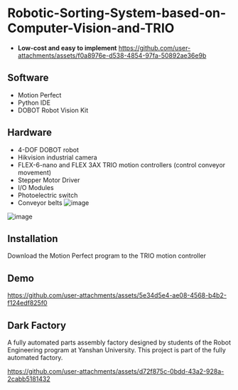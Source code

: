 # Robotic-Sorting-System-based-on-Computer-Vision-and-TRIO
- **Low-cost and easy to implement**
https://github.com/user-attachments/assets/f0a8976e-d538-4854-97fa-50892ae36e9b



## Software
- Motion Perfect 
- Python IDE
- DOBOT Robot Vision Kit

## Hardware
- 4-DOF DOBOT robot
- Hikvision industrial camera
- FLEX-6-nano and FLEX 3AX TRIO motion controllers (control conveyor movement)
- Stepper Motor Driver
- I/O Modules
- Photoelectric switch
- Conveyor belts
![image](https://github.com/user-attachments/assets/af42ba3f-538d-4072-8d48-fe0e47cb40b2)

![image](https://github.com/user-attachments/assets/bd6fde09-0d3e-4e5a-b599-c6e2fd22796b)

## Installation
Download the Motion Perfect program to the TRIO motion controller

## Demo
https://github.com/user-attachments/assets/5e34d5e4-ae08-4568-b4b2-f124edf825f0

## Dark Factory
A fully automated parts assembly factory designed by students of the Robot Engineering program at Yanshan University. This project is part of the fully automated factory.

https://github.com/user-attachments/assets/d72f875c-0bdd-43a2-928a-2cabb5181432





